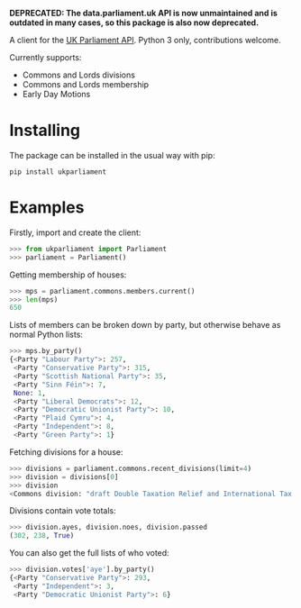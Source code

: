 **DEPRECATED: The data.parliament.uk API is now unmaintained and is outdated in many cases, so this package is also now deprecated.**

A client for the [UK Parliament API](http://www.data.parliament.uk/).
Python 3 only, contributions welcome.

Currently supports:
* Commons and Lords divisions
* Commons and Lords membership
* Early Day Motions

# Installing

The package can be installed in the usual way with pip:

    pip install ukparliament

# Examples
Firstly, import and create the client:

```python
>>> from ukparliament import Parliament
>>> parliament = Parliament()
```

Getting membership of houses:

```python
>>> mps = parliament.commons.members.current()
>>> len(mps)
650
```

Lists of members can be broken down by party, but otherwise behave as normal Python lists:

```python
>>> mps.by_party()
{<Party "Labour Party">: 257,
 <Party "Conservative Party">: 315,
 <Party "Scottish National Party">: 35,
 <Party "Sinn Féin">: 7,
 None: 1,
 <Party "Liberal Democrats">: 12,
 <Party "Democratic Unionist Party">: 10,
 <Party "Plaid Cymru">: 4,
 <Party "Independent">: 8,
 <Party "Green Party">: 1}
```

Fetching divisions for a house:

```python
>>> divisions = parliament.commons.recent_divisions(limit=4)
>>> division = divisions[0]
>>> division
<Commons division: "draft Double Taxation Relief and International Tax Enforcement (Jersey) Order 2018" on 2018-11-21>
```

Divisions contain vote totals:

```python
>>> division.ayes, division.noes, division.passed
(302, 238, True)
```

You can also get the full lists of who voted:

```python
>>> division.votes['aye'].by_party()
{<Party "Conservative Party">: 293,
 <Party "Independent">: 3,
 <Party "Democratic Unionist Party">: 6}
```
